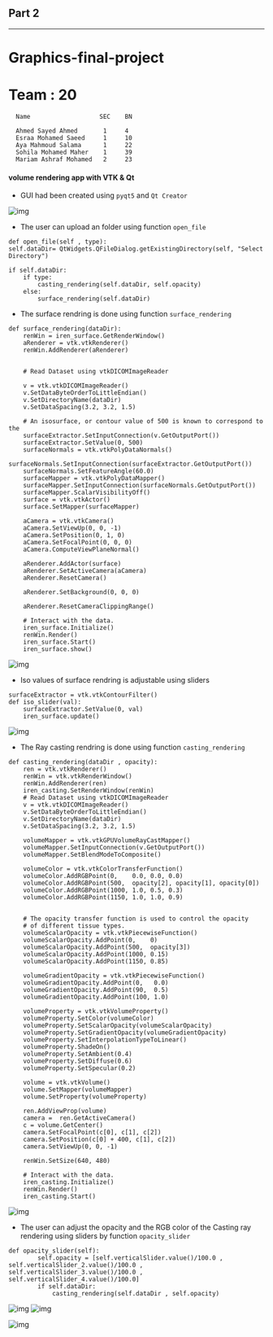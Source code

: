 ## Part 2
------------
# **Graphics-final-project**

# **Team : 20**



      Name                   SEC    BN     
      
      Ahmed Sayed Ahmed       1     4    
      Esraa Mohamed Saeed     1     10     
      Aya Mahmoud Salama      1     22     
      Sohila Mohamed Maher    1     39     
      Mariam Ashraf Mohamed   2     23  
#### volume rendering app with VTK & Qt

* GUI had been created using `pyqt5` and `Qt Creator`

![img](ScreenShots/screen1.png)

* The user can upload an folder using function `open_file`
```
def open_file(self , type):
self.dataDir= QtWidgets.QFileDialog.getExistingDirectory(self, "Select Directory")

if self.dataDir:
    if type:
        casting_rendering(self.dataDir, self.opacity)
    else:
        surface_rendering(self.dataDir)
```

* The surface rendring is done using function `surface_rendering`
```
def surface_rendering(dataDir):
    renWin = iren_surface.GetRenderWindow()
    aRenderer = vtk.vtkRenderer()
    renWin.AddRenderer(aRenderer)

    
    # Read Dataset using vtkDICOMImageReader
     
    v = vtk.vtkDICOMImageReader()
    v.SetDataByteOrderToLittleEndian()
    v.SetDirectoryName(dataDir)
    v.SetDataSpacing(3.2, 3.2, 1.5)
    
    # An isosurface, or contour value of 500 is known to correspond to the
    surfaceExtractor.SetInputConnection(v.GetOutputPort())
    surfaceExtractor.SetValue(0, 500)
    surfaceNormals = vtk.vtkPolyDataNormals()
    surfaceNormals.SetInputConnection(surfaceExtractor.GetOutputPort())
    surfaceNormals.SetFeatureAngle(60.0)
    surfaceMapper = vtk.vtkPolyDataMapper()
    surfaceMapper.SetInputConnection(surfaceNormals.GetOutputPort())
    surfaceMapper.ScalarVisibilityOff()
    surface = vtk.vtkActor()
    surface.SetMapper(surfaceMapper)
    
    aCamera = vtk.vtkCamera()
    aCamera.SetViewUp(0, 0, -1)
    aCamera.SetPosition(0, 1, 0)
    aCamera.SetFocalPoint(0, 0, 0)
    aCamera.ComputeViewPlaneNormal()
    
    aRenderer.AddActor(surface)
    aRenderer.SetActiveCamera(aCamera)
    aRenderer.ResetCamera()
    
    aRenderer.SetBackground(0, 0, 0)
    
    aRenderer.ResetCameraClippingRange()
    
    # Interact with the data.
    iren_surface.Initialize()
    renWin.Render()
    iren_surface.Start()
    iren_surface.show()    

```
![img](ScreenShots/screen2.png)

* Iso values of surface rendring is adjustable using sliders
```
surfaceExtractor = vtk.vtkContourFilter()
def iso_slider(val):
    surfaceExtractor.SetValue(0, val)
    iren_surface.update()
```
![img](ScreenShots/screen3.png)

* The Ray casting rendring is done using function `casting_rendering`
```
def casting_rendering(dataDir , opacity):
    ren = vtk.vtkRenderer()
    renWin = vtk.vtkRenderWindow()
    renWin.AddRenderer(ren)
    iren_casting.SetRenderWindow(renWin)
    # Read Dataset using vtkDICOMImageReader
    v = vtk.vtkDICOMImageReader()
    v.SetDataByteOrderToLittleEndian()
    v.SetDirectoryName(dataDir)
    v.SetDataSpacing(3.2, 3.2, 1.5)

    volumeMapper = vtk.vtkGPUVolumeRayCastMapper()
    volumeMapper.SetInputConnection(v.GetOutputPort())
    volumeMapper.SetBlendModeToComposite()

    volumeColor = vtk.vtkColorTransferFunction()
    volumeColor.AddRGBPoint(0,    0.0, 0.0, 0.0)
    volumeColor.AddRGBPoint(500,  opacity[2], opacity[1], opacity[0])
    volumeColor.AddRGBPoint(1000, 1.0, 0.5, 0.3)
    volumeColor.AddRGBPoint(1150, 1.0, 1.0, 0.9)


    # The opacity transfer function is used to control the opacity
    # of different tissue types.
    volumeScalarOpacity = vtk.vtkPiecewiseFunction()
    volumeScalarOpacity.AddPoint(0,    0)
    volumeScalarOpacity.AddPoint(500,  opacity[3])
    volumeScalarOpacity.AddPoint(1000, 0.15)
    volumeScalarOpacity.AddPoint(1150, 0.85)

    volumeGradientOpacity = vtk.vtkPiecewiseFunction()
    volumeGradientOpacity.AddPoint(0,   0.0)
    volumeGradientOpacity.AddPoint(90,  0.5)
    volumeGradientOpacity.AddPoint(100, 1.0)

    volumeProperty = vtk.vtkVolumeProperty()
    volumeProperty.SetColor(volumeColor)
    volumeProperty.SetScalarOpacity(volumeScalarOpacity)
    volumeProperty.SetGradientOpacity(volumeGradientOpacity)
    volumeProperty.SetInterpolationTypeToLinear()
    volumeProperty.ShadeOn()
    volumeProperty.SetAmbient(0.4)
    volumeProperty.SetDiffuse(0.6)
    volumeProperty.SetSpecular(0.2)

    volume = vtk.vtkVolume()
    volume.SetMapper(volumeMapper)
    volume.SetProperty(volumeProperty)

    ren.AddViewProp(volume)
    camera =  ren.GetActiveCamera()
    c = volume.GetCenter()
    camera.SetFocalPoint(c[0], c[1], c[2])
    camera.SetPosition(c[0] + 400, c[1], c[2])
    camera.SetViewUp(0, 0, -1)

    renWin.SetSize(640, 480)

    # Interact with the data.
    iren_casting.Initialize()
    renWin.Render()
    iren_casting.Start()
```
![img](ScreenShots/screen4.png)

* The user can adjust the opacity and the RGB color of the Casting ray rendering using sliders by function `opacity_slider`
```
def opacity_slider(self):
        self.opacity = [self.verticalSlider.value()/100.0 , self.verticalSlider_2.value()/100.0 , self.verticalSlider_3.value()/100.0 , self.verticalSlider_4.value()/100.0]
        if self.dataDir:
            casting_rendering(self.dataDir , self.opacity)
```
![img](ScreenShots/screen5.png)
![img](ScreenShots/screen6.png)

![img](ScreenShots/screen7.png)




